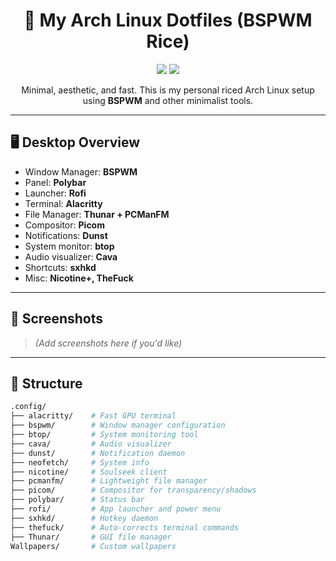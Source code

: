 <h1 align="center">🌿 My Arch Linux Dotfiles (BSPWM Rice)</h1>

<p align="center">
  <img src="https://img.shields.io/badge/BSPWM-arch--rice-blue?style=flat-square">
  <img src="https://img.shields.io/badge/Status-Active-success?style=flat-square">
</p>

<p align="center">
  Minimal, aesthetic, and fast. This is my personal riced Arch Linux setup using <strong>BSPWM</strong> and other minimalist tools.
</p>

---

## 🖥️ Desktop Overview

- Window Manager: **BSPWM**
- Panel: **Polybar**
- Launcher: **Rofi**
- Terminal: **Alacritty**
- File Manager: **Thunar + PCManFM**
- Compositor: **Picom**
- Notifications: **Dunst**
- System monitor: **btop**
- Audio visualizer: **Cava**
- Shortcuts: **sxhkd**
- Misc: **Nicotine+, TheFuck**

---

## 📸 Screenshots

> *(Add screenshots here if you'd like)*

---

## 📁 Structure

```bash
.config/
├── alacritty/    # Fast GPU terminal
├── bspwm/        # Window manager configuration
├── btop/         # System monitoring tool
├── cava/         # Audio visualizer
├── dunst/        # Notification daemon
├── neofetch/     # System info
├── nicotine/     # Soulseek client
├── pcmanfm/      # Lightweight file manager
├── picom/        # Compositor for transparency/shadows
├── polybar/      # Status bar
├── rofi/         # App launcher and power menu
├── sxhkd/        # Hotkey daemon
├── thefuck/      # Auto-corrects terminal commands
├── Thunar/       # GUI file manager
Wallpapers/       # Custom wallpapers
